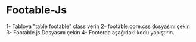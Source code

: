 # Footable-Js

1- Tabloya "table footable" class verin
2- footable.core.css dosyasını çekin
3- Footable.js Dosyasını çekin
4- Footerda aşağıdaki kodu yapıştırın. 

<script type="text/javascript">
    $(function () {
        $('.footable').footable();
    });
</script>
